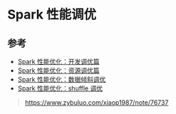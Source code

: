 # Spark 性能调优

## 参考

* [Spark 性能优化：开发调优篇](http://blog.csdn.net/u012102306/article/details/51322209)
* [Spark 性能优化：资源调优篇](http://blog.csdn.net/u012102306/article/details/51637366)
* [Spark 性能优化：数据倾斜调优](http://blog.csdn.net/u012102306/article/details/51556450)
* [Spark 性能优化：shuffle 调优](http://blog.csdn.net/u012102306/article/details/51637732)

> https://www.zybuluo.com/xiaop1987/note/76737